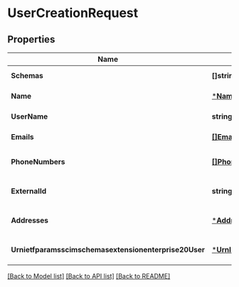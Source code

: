 # UserCreationRequest

## Properties
Name | Type | Description | Notes
------------ | ------------- | ------------- | -------------
**Schemas** | **[]string** | Specification links | [default to null]
**Name** | [***NameInfoRequest**](NameInfoRequest.md) | User name | [default to null]
**UserName** | **string** | User mailbox | [default to null]
**Emails** | [**[]EmailInfoRequest**](EmailInfoRequest.md) | User email addresses | [default to null]
**PhoneNumbers** | [**[]PhoneNumberInfoRequest**](PhoneNumberInfoRequest.md) | User phone numbers | [optional] [default to null]
**ExternalId** | **string** | External identifier of a user | [optional] [default to null]
**Addresses** | [***AddressInfoRequest**](AddressInfoRequest.md) | User addresses | [optional] [default to null]
**Urnietfparamsscimschemasextensionenterprise20User** | [***UrnInfoRequest**](UrnInfoRequest.md) | Urn link | [optional] [default to null]

[[Back to Model list]](../README.md#documentation-for-models) [[Back to API list]](../README.md#documentation-for-api-endpoints) [[Back to README]](../README.md)


